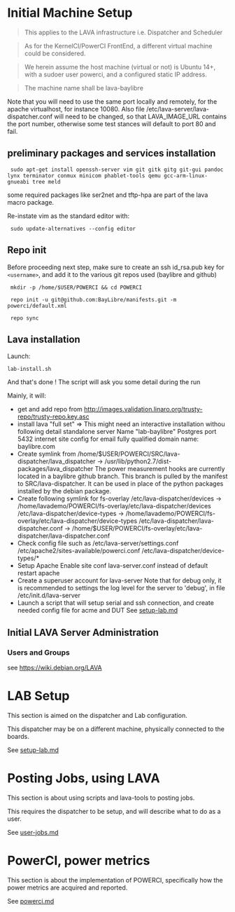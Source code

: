 # Initial Machine Setup #

> This applies to the LAVA infrastructure i.e. Dispatcher and Scheduler

> As for the KernelCI/PowerCI FrontEnd, a different virtual machine could be considered.

> We herein assume the host machine (virtual or not) is Ubuntu 14+, with a sudoer user powerci, and a configured static IP address.

> The machine name shall be lava-baylibre

Note that you will need to use the same port locally and remotely, for the apache virtualhost, for instance
10080. Also file /etc/lava-server/lava-dispatcher.conf will need to be changed, so that LAVA_IMAGE_URL contains the port number,
otherwise some test stances will default to port 80 and fail.


## preliminary packages and services installation ##

` sudo apt-get install openssh-server vim git gitk gitg git-gui pandoc lynx terminator conmux minicom phablet-tools qemu gcc-arm-linux-gnueabi tree meld`

some required packages like ser2net and tftp-hpa are part of
the lava macro package.

Re-instate vim as the standard editor with:

` sudo update-alternatives --config editor`


## Repo init ##

Before proceeding next step, make sure to create an ssh id_rsa.pub key for `<username>`, and add it to the various git repos used (baylibre and github)

` mkdir -p /home/$USER/POWERCI && cd POWERCI`

` repo init -u git@github.com:BayLibre/manifests.git -m powerci/default.xml`

` repo sync`

## Lava installation ##

Launch: 

`lab-install.sh` 

And that's done !
The script will ask you some detail during the run

Mainly, it will:
* get and add repo from http://images.validation.linaro.org/trusty-repo/trusty-repo.key.asc
* install lava "full set"
  => This might need an interactive installation withou following detail
  standalone server
  Name "lab-baylibre"
  Postgres port 5432
  internet site config for email
  fully qualified domain name: baylibre.com
* Create symlink from /home/$USER/POWERCI/SRC/lava-dispatcher/lava_dispatcher -> /usr/lib/python2.7/dist-packages/lava_dispatcher
  The power measurement hooks are currently located in a baylibre github branch.
  This branch is pulled by the manifest to SRC/lava-dispatcher. 
  It can be used in place of the python packages installed by the debian package.
* Create following symlink for fs-overlay
/etc/lava-dispatcher/devices -> /home/lavademo/POWERCI/fs-overlay/etc/lava-dispatcher/devices
/etc/lava-dispatcher/device-types -> /home/lavademo/POWERCI/fs-overlay/etc/lava-dispatcher/device-types
/etc/lava-dispatcher/lava-dispatcher.conf -> /home/$USER/POWERCI/fs-overlay/etc/lava-dispatcher/lava-dispatcher.conf
* Check config file such as
  /etc/lava-server/settings.conf
  /etc/apache2/sites-available/powerci.conf
  /etc/lava-dispatcher/device-types/*
* Setup Apache
  Enable site conf lava-server.conf instead of default
  restart apache
* Create a superuser account for lava-server
  Note that for debug only, it is recommended to settings the log level for the server
to 'debug', in file /etc/init.d/lava-server
* Launch a script that will setup serial and ssh connection, and create needed config file for acme and DUT
  See [setup-lab.md](setup-lab.md)


## Initial LAVA Server Administration ##


### Users and Groups ###

see <https://wiki.debian.org/LAVA>

# LAB Setup #

 This section is aimed on the dispatcher and Lab configuration.
 
 This dispatcher may be on a different machine, physically connected to the boards.

 See [setup-lab.md](setup-lab.md)

# Posting Jobs, using LAVA #

 This section is about using scripts and lava-tools to posting jobs.

 This requires the dispatcher to be setup, and will describe what to do as a user.

 See [user-jobs.md](user-jobs.md)

# PowerCI, power metrics #

This section is about the implementation of POWERCI, specifically
how the power metrics are acquired and reported.

See [powerci.md](powerci.md)

